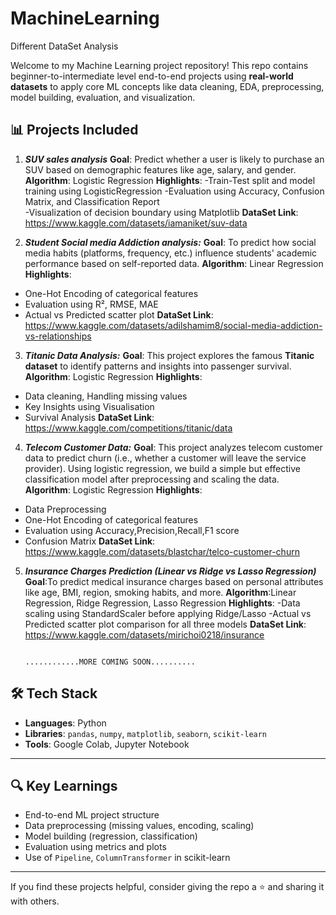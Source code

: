 # MachineLearning
Different DataSet Analysis

Welcome to my Machine Learning project repository! This repo contains beginner-to-intermediate level end-to-end projects using **real-world datasets** to apply core ML concepts like data cleaning, EDA, preprocessing, model building, evaluation, and visualization.

## 📊 Projects Included

1) ***SUV sales analysis***
   **Goal**: Predict whether a user is likely to purchase an SUV based on demographic features like age, salary, and gender.
   **Algorithm**: Logistic Regression
   **Highlights**:
       -Train-Test split and model training using LogisticRegression
      -Evaluation using Accuracy, Confusion Matrix, and Classification Report    
      -Visualization of decision boundary using Matplotlib
   **DataSet Link**: https://www.kaggle.com/datasets/iamaniket/suv-data

2) ***Student Social media Addiction analysis:***
  **Goal**: To predict how social media habits (platforms, frequency, etc.) influence students' academic performance based on self-reported data.
  **Algorithm**: Linear Regression
  **Highlights**:
  - One-Hot Encoding of categorical features
  - Evaluation using R², RMSE, MAE
  - Actual vs Predicted scatter plot
**DataSet Link**: https://www.kaggle.com/datasets/adilshamim8/social-media-addiction-vs-relationships

3) ***Titanic Data Analysis:***
  **Goal**: This project explores the famous **Titanic dataset** to identify patterns and insights into passenger survival. 
  **Algorithm**: Logistic Regression
  **Highlights**:
  - Data cleaning, Handling missing values
  - Key Insights using Visualisation
  - Survival Analysis
**DataSet Link**: https://www.kaggle.com/competitions/titanic/data

4) ***Telecom Customer Data:***
  **Goal**: This project analyzes telecom customer data to predict churn (i.e., whether a customer will leave the service provider). Using logistic regression, we build a simple but effective classification model after preprocessing and scaling the data.
  **Algorithm**: Logistic Regression
  **Highlights**:
  - Data Preprocessing
  - One-Hot Encoding of categorical features
  - Evaluation using Accuracy,Precision,Recall,F1 score
  - Confusion Matrix
**DataSet Link**: https://www.kaggle.com/datasets/blastchar/telco-customer-churn

5) ***Insurance Charges Prediction (Linear vs Ridge vs Lasso Regression)***
  **Goal**:To predict medical insurance charges based on personal attributes like age, BMI, region, smoking habits, and more.
  **Algorithm**:Linear Regression, Ridge Regression, Lasso Regression
  **Highlights**:
  -Data scaling using StandardScaler before applying Ridge/Lasso
   -Actual vs Predicted scatter plot comparison for all three models
**DataSet Link**: https://www.kaggle.com/datasets/mirichoi0218/insurance



                                                           ............MORE COMING SOON..........

 ## 🛠 Tech Stack

- **Languages**: Python
- **Libraries**: `pandas`, `numpy`, `matplotlib`, `seaborn`, `scikit-learn`
- **Tools**: Google Colab, Jupyter Notebook

---

## 🔍 Key Learnings

- End-to-end ML project structure
- Data preprocessing (missing values, encoding, scaling)
- Model building (regression, classification)
- Evaluation using metrics and plots
- Use of `Pipeline`, `ColumnTransformer` in scikit-learn

---
If you find these projects helpful, consider giving the repo a ⭐️ and sharing it with others.
